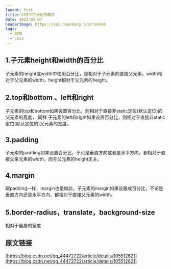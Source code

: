 ```yaml
---
layout: Post
title: CSS中百分比的概念
date: 2023-02-07
headerImage: https://api.huankong.top/random
tags:
  - 前端
  - css3
---
```


## 1.子元素height和width的百分比

子元素的height或width中使用百分比，是相对于子元素的直接父元素，width相对于父元素的width，height相对于父元素的height。

## 2.top和bottom 、left和right

子元素的top和bottom如果设置百分比，则相对于直接非static定位(默认定位)的父元素的高度，
同样
子元素的left和right如果设置百分比，则相对于直接非static定位(默认定位的)父元素的宽度。

## 3.padding

子元素的padding如果设置百分比，不论是垂直方向或者是水平方向，都相对于直接父亲元素的width，而与父元素的height无关。

## 4.margin

跟padding一样，margin也是如此，子元素的margin如果设置成百分比，不论是垂直方向还是水平方向，都相对于直接父元素的width。

## 5.border-radius，translate，background-size

相对于自身的宽度

## 原文链接

[https://blog.csdn.net/qq_44472722/article/details/105512621](https://blog.csdn.net/qq_44472722/article/details/105512621)
